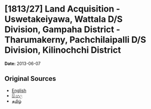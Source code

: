 # [1813/27] Land Acquisition - Uswetakeiyawa, Wattala  D/S Division, Gampaha District - Tharumakerny, Pachchilaipalli D/S Division, Kilinochchi District

**Date:** 2013-06-07

## Original Sources

- [English](https://documents.gov.lk/view/extra-gazettes/2013/6/1813-27_E.pdf)
- [සිංහල](https://documents.gov.lk/view/extra-gazettes/2013/6/1813-27_S.pdf)
- [தமிழ்](https://documents.gov.lk/view/extra-gazettes/2013/6/1813-27_T.pdf)
